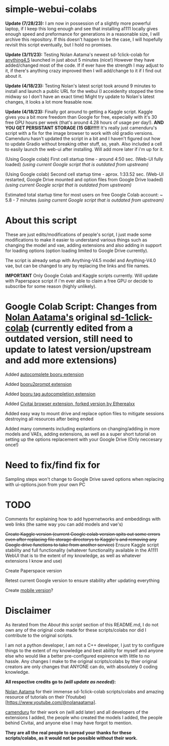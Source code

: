 # simple-webui-colabs


**Update (7/28/23):** I am now in possession of a slightly more powerful laptop, if I keep this long enough and see that installing a1111 locally gives enough speed and preformance for generations in a reasonable size, I will archive this repository. If this doesn't happen to be the case, I will hopefully revisit this script eventually, but I hold no promises.

**Update (3/11/23):** Testing Nolan Aatama's newest sd-1click-colab for [anything4.5](https://colab.research.google.com/github/nolanaatama/sd-1click-colab/blob/main/anythingv4.5.ipynb) launched in just about 5 minutes (nice!) However they have added/changed most of the code. If if ever have the strength I may adjust to it, if there's anything crazy improved then I will add/change to it if I find out about it.

**Update (4/18/23):** Testing Nolan's latest script took around 9 minutes to install and launch a public URL for the webui (I acceidenlty stopped the time midway so I don't have an exact time) Might try update to Nolan's latest changes, it looks a lot more feasable now.

**Update (4/18/23):** Finally got around to getting a Kaggle script. Kaggle gives you a bit more freedom than Google for free, especially with it's 30 free GPU hours per week (that's around 4.28 hours of usage per day!). **AND YOU GET PERSISTANT STORAGE (15 GB)!!!!!** It's really just camenduru's script with a fix for the image browser to work with old gradio versions. Camenduru hasn't updated the script in a bit and I haven't figured out how to update Gradio without breaking other stuff, so, yeah. Also included a cell to easily launch the web-ui after installing. Will add more later if i'm up for it.

(Using Google colab) First cell startup time - around 4:50 sec. (Web-UI fully loaded) *(using current Google script that is outdated from upstream)*

(Using Google colab) Second cell startup time - aprox. 1:33.52 sec. (Web-UI restarted, Google Drive mounted and option files from Google Drive loaded) *(using current Google script that is outdated from upstream)*


Estimated total startup time for most users on free Google Colab account: ~ 5.8 - 7 minutes *(using current Google script that is outdated from upstream)*



# About this script

These are just edits/modifications of people's script, I just made some modifications to make it easier to understand various things such as changing the model and vae, adding extensions and also adding in support for loading options (option loading limited to Google Drive currently).

The script is already setup with Anything-V4.5 model and Anything-V4.0 vae, but can be changed to any by replacing the links and file names.

**IMPORTANT** Only Google Colab and Kaggle scripts currently. Will update with Paperspace script if i'm ever able to claim a free GPU or decide to subscribe for some reason (highly unlikely).



# Google Colab Script: Changes from [Nolan Aatama's](https://github.com/nolanaatama) original [sd-1click-colab](https://github.com/nolanaatama/sd-1click-colab) (currently edited from a outdated version, still need to update to latest version/upstream and add more extensions)
     
Added [autocomplete booru extension](https://github.com/DominikDoom/a1111-sd-webui-tagcomplete)

Added [booru2prompt extension](https://github.com/Malisius/booru2prompt)

Added [booru tag autocompletion extension](https://github.com/DominikDoom/a1111-sd-webui-tagcomplete)

Added [Civitai browser extension, forked version by Etherealxx](https://github.com/etherealxx/sd-civitai-browser)

Added easy way to mount drive and replace option files to mitigate sessions destroying all resources after being ended

Added many comments including explantions on changing/adding in more models and VAEs, adding extensions, as well as a super short tutorial on setting up the options replacement with your Google Drive (Only neccesary once!)

# Need to fix/find fix for

Sampling steps won't change to Google Drive saved options when replacing with ui-options.json from your own PC

# TODO

Comments for explaining how to add hypernetworks and embeddings with web links (the same way you can add models and vae's)

~~Create Kaggle version (current Google colab version spits out some errors even after replacing file storage directorys to Kaggle's and removing any Google drive functions to take from another service)~~ Ensure Kaggle script stability and full functionality (whatever functionality available in the A1111 WebUI that is to the extent of my knowledge, as well as whatever extensions I know and use)

Create Paperspace version

Retest current Google version to ensure stability after updating everything

Create [mobile version](https://github.com/nolanaatama/sd-1click-colab-mobile)? 

# Disclaimer

As iterated from the *About this script* section of this README.md, I do not own any of the original code made for these scripts/colabs nor did I contribute to the original scripts.

I am not a python developer, I am not a C++ developer, I just try to configure things to the extent of my knowledge and best ability for myself and anyone else who would like a better pre-configured expirence with little to no hassle. Any changes I make to the original scripts/colabs by thier original creators are only changes that ANYONE can do, with absolutely 0 coding knowledge.

**All respective credits go to _(will update as needed)_:**

[Nolan Aatama](https://github.com/nolanaatama) for their immense sd-1click-colab scripts/colabs and amazing resource of tutorials on their (Youtube)[https://www.youtube.com/@nolanaatama].

[camenduru](https://linktr.ee/camenduru) for their work on (will add later)
and all developers of the extensions I added, the people who created the models I added, the people behind Civitai, and anyone else I may have forgot to mention.

**They are all the real people to spread your thanks for these scripts/colabs, as it would not be possible without their work.**
